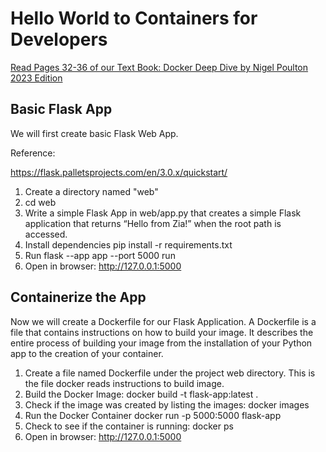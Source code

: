 # Hello World to Containers for Developers

[Read Pages 32-36 of our Text Book: Docker Deep Dive by Nigel Poulton 2023 Edition](https://www.amazon.com/Docker-Deep-Dive-Nigel-Poulton/dp/1916585256)

## Basic Flask App

We will first create basic Flask Web App.

Reference:

https://flask.palletsprojects.com/en/3.0.x/quickstart/

1. Create a directory named "web"
2. cd web
3. Write a simple Flask App in web/app.py that creates a simple Flask application that returns “Hello from Zia!” when the root path is accessed.
4. Install dependencies
    pip install -r requirements.txt
5. Run
    flask --app app --port 5000 run 
6. Open in browser:
    http://127.0.0.1:5000

## Containerize the App

Now we will create a Dockerfile for our Flask Application. A Dockerfile is a file that contains instructions on how to build your image. It describes the entire process of building your image from the installation of your Python app to the creation of your container.

1. Create a file named Dockerfile under the project web directory. This is the file docker reads instructions to build image.
2. Build the Docker Image:
    docker build -t flask-app:latest .
3. Check if the image was created by listing the images:
    docker images
4. Run the Docker Container
    docker run -p 5000:5000 flask-app
5. Check to see if the container is running:
    docker ps
6. Open in browser:
    http://127.0.0.1:5000

